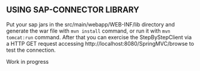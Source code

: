 ## USING SAP-CONNECTOR LIBRARY

Put your sap jars in the src/main/webapp/WEB-INF/lib directory and generate the war file with `mvn install` command, or run it with `mvn tomcat:run` command. After that you can exercise the StepByStepClient via a HTTP GET request accessing http://localhost:8080/SpringMVC/browse to test the connection.

Work in progress
